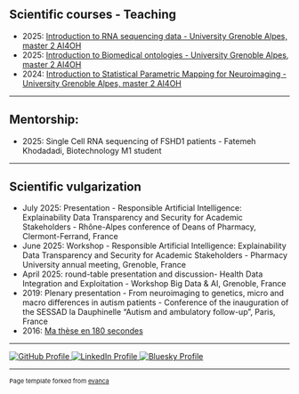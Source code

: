 ## Scientific courses - Teaching 
- 2025: [Introduction to RNA sequencing data - University Grenoble Alpes, master 2 AI4OH](https://www.masterai4onehealth.eu/)
- 2025: [Introduction to Biomedical ontologies - University Grenoble Alpes, master 2 AI4OH](https://www.masterai4onehealth.eu/)
- 2024: [Introduction to Statistical Parametric Mapping for Neuroimaging - University Grenoble Alpes, master 2 AI4OH](https://www.masterai4onehealth.eu/)

---
## Mentorship:
- 2025: Single Cell RNA sequencing of FSHD1 patients - Fatemeh Khodadadi, Biotechnology M1 student

---
## Scientific vulgarization
- July 2025: Presentation - Responsible Artificial Intelligence: Explainability Data Transparency and Security for Academic Stakeholders - Rhône-Alpes conference of Deans of Pharmacy, Clermont-Ferrand, France
- June 2025: Workshop - Responsible Artificial Intelligence: Explainability Data Transparency and Security for Academic Stakeholders - Pharmacy University annual meeting, Grenoble, France
- April 2025: round-table presentation and discussion- Health Data Integration and Exploitation - Workshop Big Data & AI, Grenoble, France
- 2019: Plenary presentation - From neuroimaging to genetics, micro and macro differences in autism patients - Conference of the inauguration of the SESSAD la Dauphinelle “Autism and ambulatory follow-up”, Paris, France 
- 2016: [Ma thèse en 180 secondes](https://www.youtube.com/watch?v=aRtPXjr-6tk)

---

<p>
  <a href="https://github.com/sandrine-muller-research/" target="_blank" title="GitHub">
    <img src="https://img.shields.io/badge/-GitHub-black?style=flat&logo=github&logoColor=white" alt="GitHub Profile">
  </a>
  <a href="https://www.linkedin.com/in/sandrine-muller-phd-ba459725/" target="_blank" title="LinkedIn">
    <img src="https://img.shields.io/badge/-LinkedIn-blue?style=flat&logo=linkedin&logoColor=white" alt="LinkedIn Profile">
  </a>
  <a href="https://bsky.app/profile/sandrine-muller.bsky.social" target="_blank" title="Bluesky">
    <img src="https://img.shields.io/badge/-Bluesky-00A1E4?style=flat&logo=bluesky&logoColor=white" alt="Bluesky Profile">
  </a>
</p>

---
<p style="font-size:11px">Page template forked from <a href="https://github.com/evanca/quick-portfolio">evanca</a></p>
<!-- Remove above link if you don't want to attibute -->